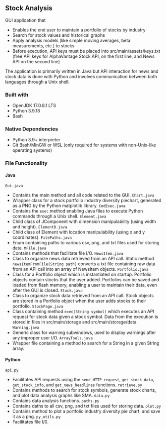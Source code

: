 ## Stock Analysis

GUI application that
- Enables the end user to maintain a portfolio of stocks by industry
- Search for stock values and historical graphs
- Apply analysis models (like simple moving averages, beta measurements, etc.) to stocks
- Before execution, API keys must be placed into src/main/assets/keys.txt (free API keys for AlphaVantage Stock API, on the first line, and News API on the second line) 

The application is primarily written in Java but API interaction for news and stock data is done with Python and involves communication between both languages through a Unix shell.

### Built with
- OpenJDK 17.0.8.1 LTS
- Python 3.9.18
- Bash

### Native Dependencies
- Python 3.9+ interpreter
- Git Bash/MinGW or WSL (only required for systems with non-Unix-like operating systems)

### File Functionality
#### Java
``Gui.java``
- Contains the main method and all code related to the GUI.
``Chart.java``
- Wrapper class for a stock portfolio industry diversity piechart, generated as a PNG by the Python matplotlib library.
``CmdExec.java``
- Contains the `exec` method enabling Java files to execute Python commands through a Unix shell.
``Element.java``
- Child class of JComponent with dimension manipulability  (using width and height).
``ElementD.java``
- Child class of Element with location manipulability (using x and y coordinates).
``FilePaths.java``
- Enum containing paths to various csv, png, and txt files used for storing data.
``MFile.java``
- Contains methods that facilitate file I/O.
``NewsItem.java``
- Class to organize news data retrieved from an API call. Static method `newsItemFromFile(String path)` converts a txt file containing raw data from an API call into an array of NewsItem objects.
``Portfolio.java``
- Class for a Portfolio object which is instantiated on startup. Portfolio objects contain stocks that the user added. Portfolios can be saved and loaded from flash memory, enabling a user to maintain their data, even after the GUI is closed.
``Stock.java``
- Class to organize stock data retrieved from an API call. Stock objects are stored in a Portfolio object when the user adds stocks to their portfolio.
``StockPage.java``
- Class containing method `exec(String symbol)` which executes an API request for stock data given a stock symbol. Data from the execution is stored in files in src/main/storage and src/main/storage/data.
``Warning.java``
- Generic class for warning subwindows, used to display warnings after any improper user I/O.
``ArrayTools.java``
- Wrapper file containing a method to search for a String in a given String array.

#### Python
``api.py``
- Facilitates API requests using the `send_HTTP_request`, `get_stock_data`, `get_stock_info`, and `get_news_headlines` functions.
``retrieve.py``
- Contains methods to search for stock symbols, generate stock charts, and plot data analysis graphs like SMA.
``data.py``
- Contains data analysis functions.
``paths.py``
- Contains daths to all csv, png, and txt files used for storing data.
``plot.py``
- Contains method to plot a portfolio industry diversity pie chart, and save it as a png.
``py_utils.py``
- Facilitates file I/0.
